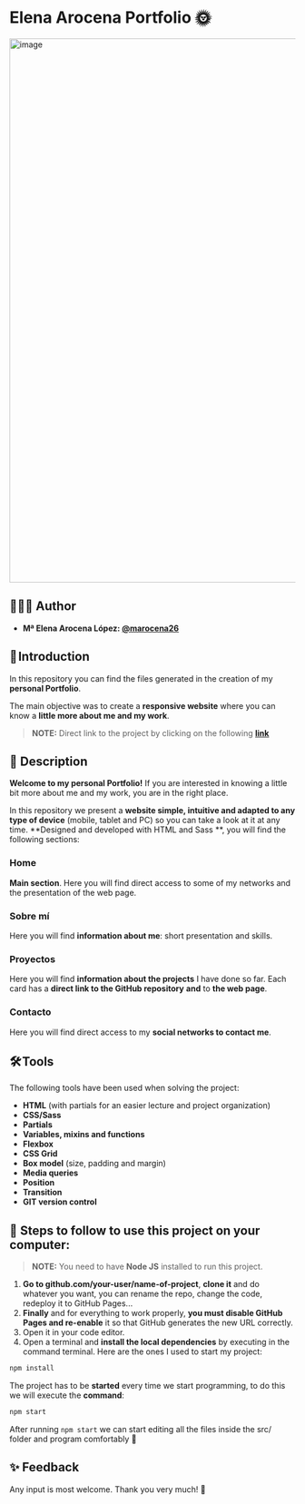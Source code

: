 # Elena Arocena Portfolio 🌞
<img width="959" alt="image" src="https://user-images.githubusercontent.com/113302094/215353218-45e387f5-58f4-4dd1-9314-64e4af8a7dab.png">

## 👩🏻‍💻 Author 

- **Mª Elena Arocena López: [@marocena26](https://github.com/marocena26)**

## 🚀 Introduction

In this repository you can find the files generated in the creation of my **personal Portfolio**.

The main objective was to create a **responsive website** where you can know a **little more about me and my work**. 

> **NOTE:** Direct link to the project by clicking on the following **[link](https://marocena26.github.io/elena-arocena-portfolio/)**

## 👾 Description 

**Welcome to my personal Portfolio!** If you are interested in knowing a little bit more about me and my work, you are in the right place.

In this repository we present a **website simple, intuitive and adapted to any type of device** (mobile, tablet and PC) so you can take a look at it at any time. **Designed and developed with HTML and Sass **, you will find the following sections: 

### Home 

**Main section**. Here you will find direct access to some of my networks and the presentation of the web page.

### Sobre mí

Here you will find **information about me**: short presentation and skills. 

### Proyectos

Here you will find **information about the projects** I have done so far. Each card has a **direct link to the GitHub repository** **and** to **the web page**. 

### Contacto

Here you will find direct access to my **social networks to contact me**. 

## 🛠️ Tools

The following tools have been used when solving the project:

- **HTML** (with partials for an easier lecture and project organization)
- **CSS/Sass**
- **Partials**
- **Variables, mixins and functions**
- **Flexbox**
- **CSS Grid**
- **Box model** (size, padding and margin)
- **Media queries**
- **Position**
- **Transition**
- **GIT version control**

## 💾 Steps to follow to use this project on your computer:

> **NOTE:** You need to have **Node JS** installed to run this project.

1. **Go to github.com/your-user/name-of-project**, **clone it** and do whatever you want, you can rename the repo, change the code, redeploy it to GitHub Pages...
2. **Finally** and for everything to work properly, **you must disable GitHub Pages and re-enable** it so that GitHub generates the new URL correctly.
3. Open it in your code editor.
4. Open a terminal and **install the local dependencies** by executing in the command terminal. Here are the ones I used to start my project:

```bash
npm install
```

The project has to be **started** every time we start programming, to do this we will execute the **command**:

```bash
npm start
```
After running `npm start` we can start editing all the files inside the src/ folder and program comfortably 💫


## ✨ Feedback 

Any input is most welcome. Thank you very much! 🤗
